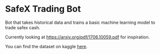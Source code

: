 # SafeX Trading Bot 

Bot that takes historical data and trains a basic machine learning model to trade safex cash.
  
Currently looking at https://arxiv.org/pdf/1706.10059.pdf for inspiration.
  
You can find the dataset on kaggle [here](https://www.kaggle.com/collinarnett/xcalibra-market-data).
